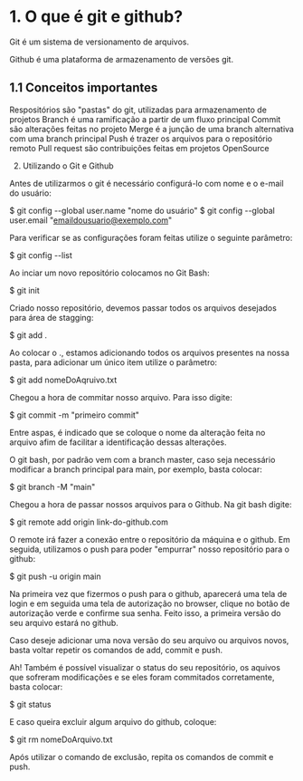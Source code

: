 
# 1. O que é git e github?


Git é um sistema de versionamento de arquivos.

Github é uma plataforma de armazenamento de versões git.


## 1.1 Conceitos importantes


Respositórios são "pastas" do git, utilizadas para armazenamento de projetos
Branch é uma ramificação a partir de um fluxo principal
Commit são alterações feitas no projeto
Merge é a junção de uma branch alternativa com uma branch principal
Push é trazer os arquivos para o repositório remoto
Pull request são contribuições feitas em projetos OpenSource

2. Utilizando o Git e Github

Antes de utilizarmos o git é necessário configurá-lo com nome e o e-mail do usuário:



$ git config --global user.name "nome do usuário"
$ git config --global user.email "emaildousuario@exemplo.com"


Para verificar se as configurações foram feitas utilize o seguinte parâmetro:



$ git config --list


Ao inciar um novo repositório colocamos no Git Bash:



$ git init


Criado nosso repositório, devemos passar todos os arquivos desejados para área de stagging:



$ git add .


Ao colocar o ., estamos adicionando todos os arquivos presentes na nossa pasta, para adicionar um único item utilize o parâmetro:



$ git add nomeDoAqruivo.txt


Chegou a hora de commitar nosso arquivo. Para isso digite:



$ git commit -m "primeiro commit"


Entre aspas, é indicado que se coloque o nome da alteração feita no arquivo afim de facilitar a identificação dessas alterações.

O git bash, por padrão vem com a branch master, caso seja necessário modificar a branch principal para main, por exemplo, basta colocar:



$ git branch -M "main"


Chegou a hora de passar nossos arquivos para o Github. Na git bash digite:



$ git remote add origin link-do-github.com


O remote irá fazer a conexão entre o repositório da máquina e o github. Em seguida, utilizamos o push para poder "empurrar" nosso repositório para o github:



$ git push -u origin main


Na primeira vez que fizermos o push para o github, aparecerá uma tela de login e em seguida uma tela de autorização no browser, clique no botão de autorização verde e confirme sua senha. Feito isso, a primeira versão do seu arquivo estará no github.

Caso deseje adicionar uma nova versão do seu arquivo ou arquivos novos, basta voltar repetir os comandos de add, commit e push.

Ah! Também é possível visualizar o status do seu repositório, os aquivos que sofreram modificações e se eles foram commitados corretamente, basta colocar:



$ git status


E caso queira excluir algum arquivo do github, coloque:



$ git rm nomeDoArquivo.txt


Após utilizar o comando de exclusão, repita os comandos de commit e push.
